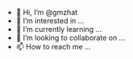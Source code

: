 - 👋 Hi, I’m @gmzhat
- 👀 I’m interested in ...
- 🌱 I’m currently learning ...
- 💞️ I’m looking to collaborate on ...
- 📫 How to reach me ...

<!---
gmzhat/gmzhat is a ✨ special ✨ repository because its `README.md` (this file) appears on your GitHub profile.
You can click the Preview link to take a look at your changes.
--->
